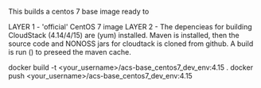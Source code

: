

This builds a centos 7 base image ready to 

LAYER 1 - 'official' CentOS 7 image
LAYER 2 - The depencieas for building CloudStack (4.14/4/15) are (yum) installed.
Maven is installed, then the source code and NONOSS jars for cloudtack is cloned from github.
A build is run () to preseed the maven cache.


docker build -t <your_username>/acs-base_centos7_dev_env:4.15 .
docker push <your_username>/acs-base_centos7_dev_env:4.15
